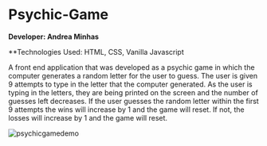 # Psychic-Game

**Developer: Andrea Minhas**

**Technologies Used: HTML, CSS, Vanilla Javascript

A front end application that was developed as a psychic game in which the computer generates a random letter for the user to guess. The user is given 9 attempts to type in the letter that the computer generated. As the user is typing in the letters, they are being printed on the screen and the number of guesses left decreases. If the user guesses the random letter within the first 9 attempts the wins will increase by 1 and the game will reset. If not, the losses will increase by 1 and the game will reset. 

![psychicgamedemo](https://user-images.githubusercontent.com/44379703/53205308-8cf98a80-35f3-11e9-9012-f2f14ba5d36c.gif)
